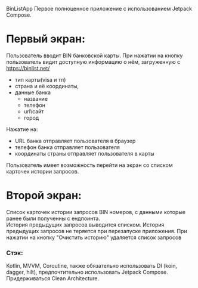 BinListApp  Первое полноценное приложение с использованием Jetpack Compose. 

# Первый экран:

Пользователь вводит BIN банковской карты.
При нажатии на кнопку пользователь видит доступную информацию о нём, загруженную с https://binlist.net/
  - тип карты(visa и тп)
  - страна и её координаты,
  - данные банка
    - название
    - телефон
    - url\сайт
    - город
      
Нажатие на:
  - URL банка отправляет пользователя в браузер
  - телефон банка отправляет пользователя
  - координаты страны отправляет пользователя в карты

Пользователь имеет возможность перейти на экран со списком карточек истории запросов.

# Второй экран:

Список карточек истории запросов BIN номеров, с данными которые ранее были полученны с ендпоинта.  
История предыдущих запросов выводится списком.
История предыдущих запросов не теряется при перезапуске приложения.
При нажатии на кнопку "Очистить историю" удаляется список запросов

### Стэк:
Kotlin, MVVM, Coroutine, также обязательно использовать DI (koin, dagger, hilt), предпочтительно использовать Jetpack Compose.
Придерживаться Clean Architecture. 

